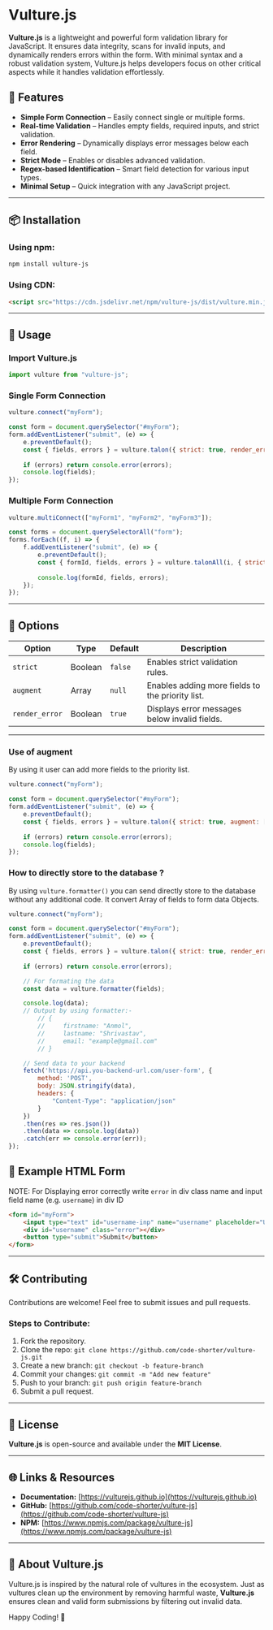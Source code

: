 # Vulture.js

**Vulture.js** is a lightweight and powerful form validation library for JavaScript. It ensures data integrity, scans for invalid inputs, and dynamically renders errors within the form. With minimal syntax and a robust validation system, Vulture.js helps developers focus on other critical aspects while it handles validation effortlessly.

## 🚀 Features
- **Simple Form Connection** – Easily connect single or multiple forms.
- **Real-time Validation** – Handles empty fields, required inputs, and strict validation.
- **Error Rendering** – Dynamically displays error messages below each field.
- **Strict Mode** – Enables or disables advanced validation.
- **Regex-based Identification** – Smart field detection for various input types.
- **Minimal Setup** – Quick integration with any JavaScript project.

---

## 📦 Installation

### Using npm:
```bash
npm install vulture-js
```

### Using CDN:
```html
<script src="https://cdn.jsdelivr.net/npm/vulture-js/dist/vulture.min.js"></script>
```

---

## 🔧 Usage

### Import Vulture.js
```js
import vulture from "vulture-js";
```

### Single Form Connection
```js
vulture.connect("myForm");

const form = document.querySelector("#myForm");
form.addEventListener("submit", (e) => {
    e.preventDefault();
    const { fields, errors } = vulture.talon({ strict: true, render_error: true });
    
    if (errors) return console.error(errors);
    console.log(fields);
});
```

### Multiple Form Connection
```js
vulture.multiConnect(["myForm1", "myForm2", "myForm3"]);

const forms = document.querySelectorAll("form");
forms.forEach((f, i) => {
    f.addEventListener("submit", (e) => {
        e.preventDefault();
        const { formId, fields, errors } = vulture.talonAll(i, { strict: true, render_error: true });
        
        console.log(formId, fields, errors);
    });
});
```

---

## 🎯 Options
| Option           | Type    | Default | Description |
|-----------------|---------|---------|-------------|
| `strict`        | Boolean | `false` | Enables strict validation rules. |
| `augment`       | Array   | `null`  | Enables adding more fields to the priority list. |
| `render_error`  | Boolean | `true`  | Displays error messages below invalid fields. |

---

### Use of augment
By using it user can add more fields to the priority list.

```js
vulture.connect("myForm");

const form = document.querySelector("#myForm");
form.addEventListener("submit", (e) => {
    e.preventDefault();
    const { fields, errors } = vulture.talon({ strict: true, augment: ['tags', 'links'], render_error: true });
    
    if (errors) return console.error(errors);
    console.log(fields);
});
```

### How to directly store to the database ?
By using `vulture.formatter()` you can send directly store to the database without any additional code.
It convert Array of fields to form data Objects.

```js
vulture.connect("myForm");

const form = document.querySelector("#myForm");
form.addEventListener("submit", (e) => {
    e.preventDefault();
    const { fields, errors } = vulture.talon({ strict: true, render_error: true });
    
    if (errors) return console.error(errors);

    // For formating the data
    const data = vulture.formatter(fields);

    console.log(data);
    // Output by using formatter:-
        // {
        //     firstname: "Anmol",
        //     lastname: "Shrivastav",
        //     email: "example@gmail.com"
        // }

    // Send data to your backend
    fetch('https://api.you-backend-url.com/user-form', {
        method: 'POST',
        body: JSON.stringify(data),
        headers: {
            "Content-Type": "application/json"
        }
    })
    .then(res => res.json())
    .then(data => console.log(data))
    .catch(err => console.error(err));
});
```

## 📌 Example HTML Form
NOTE: For Displaying error correctly write `error` in div class name and input field name (e.g. `username`) in div ID

```html
<form id="myForm">
    <input type="text" id="username-inp" name="username" placeholder="Username">
    <div id="username" class="error"></div>
    <button type="submit">Submit</button>
</form>
```

---

## 🛠️ Contributing
Contributions are welcome! Feel free to submit issues and pull requests.

### Steps to Contribute:
1. Fork the repository.
2. Clone the repo: `git clone https://github.com/code-shorter/vulture-js.git`
3. Create a new branch: `git checkout -b feature-branch`
4. Commit your changes: `git commit -m "Add new feature"`
5. Push to your branch: `git push origin feature-branch`
6. Submit a pull request.

---

## 📜 License
**Vulture.js** is open-source and available under the **MIT License**.

---

## 🌐 Links & Resources
- **Documentation:** [https://vulturejs.github.io](https://vulturejs.github.io)
- **GitHub:** [https://github.com/code-shorter/vulture-js](https://github.com/code-shorter/vulture-js)
- **NPM:** [https://www.npmjs.com/package/vulture-js](https://www.npmjs.com/package/vulture-js)

---

## 🦅 About Vulture.js
Vulture.js is inspired by the natural role of vultures in the ecosystem. Just as vultures clean up the environment by removing harmful waste, **Vulture.js** ensures clean and valid form submissions by filtering out invalid data.

Happy Coding! 🎉

